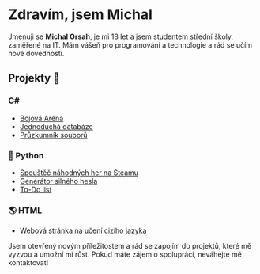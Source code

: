 # Zdravím, jsem Michal

Jmenuji se **Michal Orsah**, je mi 18 let a jsem studentem střední školy, zaměřené na IT. 
Mám vášeň pro programování a technologie a rád se učím nové dovednosti. 

## Projekty 🌟

### C# 
- [Bojová Aréna](https://github.com/OrMichal/Arena)
- [Jednoduchá databáze](https://github.com/OrMichal/PrimitiveDatabase)
- [Průzkumník souborů](https://github.com/OrMichal/File_Explorer)

### 🐍 Python 
- [Spouštěč náhodných her na Steamu](https://github.com/OrMichal/randomGameLauncher)
- [Generátor silného hesla](https://github.com/OrMichal/randomPasswordGenerator)
- [To-Do list](https://github.com/OrMichal/to-do-list)

### 🌎 HTML 
- [Webová stránka na učení cizího jazyka](https://github.com/OrMichal/LingoFish)

Jsem otevřený novým příležitostem a rád se zapojím do projektů, které mě vyzvou a umožní mi růst. Pokud máte zájem o spolupráci, neváhejte mě kontaktovat!
